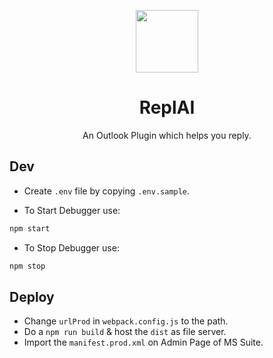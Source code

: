 <p align="center">
    <img width="100" src="https://replai.aashutosh.dev/assets/logo-filled.png">
</p>

<h1 align="center">ReplAI</h1>

<div align="center">
    An Outlook Plugin which helps you reply.
</div>

## Dev

- Create `.env` file by copying `.env.sample`.

- To Start Debugger use:

```bash
npm start
```

- To Stop Debugger use:

```bash
npm stop
```

## Deploy

- Change `urlProd` in `webpack.config.js` to the path.
- Do a `npm run build` & host the `dist` as file server.
- Import the `manifest.prod.xml` on Admin Page of MS Suite.
